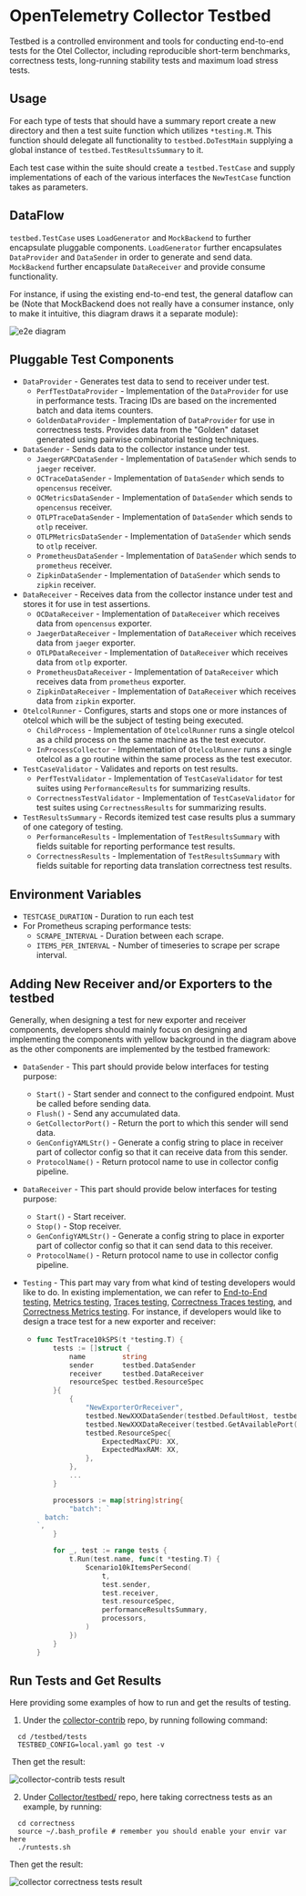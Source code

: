 # OpenTelemetry Collector Testbed

Testbed is a controlled environment and tools for conducting end-to-end tests for the Otel Collector,
including reproducible short-term benchmarks, correctness tests, long-running stability tests and 
maximum load stress tests.

## Usage

For each type of tests that should have a summary report create a new directory and then a test suite function which utilizes `*testing.M`. This function should delegate all functionality to `testbed.DoTestMain` supplying a global instance of `testbed.TestResultsSummary` to it.

Each test case within the suite should create a `testbed.TestCase` and supply implementations of each of the various interfaces the `NewTestCase` function takes as parameters.

## DataFlow

`testbed.TestCase` uses `LoadGenerator` and `MockBackend` to further encapsulate pluggable components. `LoadGenerator` further encapsulates `DataProvider` and `DataSender` in order to generate and send data.  `MockBackend` further encapsulate `DataReceiver` and provide consume functionality.

For instance, if using the existing end-to-end test, the general dataflow can be (Note that MockBackend does not really have a consumer instance, only to make it intuitive, this diagram draws it a separate module):

![e2e diagram](./e2e_diagram.jpeg)

## Pluggable Test Components

* `DataProvider` - Generates test data to send to receiver under test.
  * `PerfTestDataProvider` - Implementation of the `DataProvider` for use in performance tests. Tracing IDs are based on the incremented batch and data items counters.
  * `GoldenDataProvider` - Implementation of `DataProvider` for use in correctness tests. Provides data from the "Golden" dataset generated using pairwise combinatorial testing techniques.
* `DataSender` - Sends data to the collector instance under test.
  * `JaegerGRPCDataSender` - Implementation of `DataSender` which sends to `jaeger` receiver.
  * `OCTraceDataSender` - Implementation of `DataSender` which sends to `opencensus` receiver.
  * `OCMetricsDataSender` - Implementation of `DataSender` which sends to `opencensus` receiver.
  * `OTLPTraceDataSender` - Implementation of `DataSender` which sends to `otlp` receiver.
  * `OTLPMetricsDataSender` - Implementation of `DataSender` which sends to `otlp` receiver.
  * `PrometheusDataSender` - Implementation of `DataSender` which sends to `prometheus` receiver.
  * `ZipkinDataSender` - Implementation of `DataSender` which sends to `zipkin` receiver.
* `DataReceiver` - Receives data from the collector instance under test and stores it for use in test assertions.
  * `OCDataReceiver` - Implementation of `DataReceiver` which receives data from `opencensus` exporter.
  * `JaegerDataReceiver` - Implementation of `DataReceiver` which receives data from `jaeger` exporter.
  * `OTLPDataReceiver` - Implementation of `DataReceiver` which receives data from `otlp` exporter.
  * `PrometheusDataReceiver` - Implementation of `DataReceiver` which receives data from `prometheus` exporter.
  * `ZipkinDataReceiver` - Implementation of `DataReceiver` which receives data from `zipkin` exporter.
* `OtelcolRunner` - Configures, starts and stops one or more instances of otelcol which will be the subject of testing being executed.
  * `ChildProcess` - Implementation of `OtelcolRunner` runs a single otelcol as a child process on the same machine as the test executor.
  * `InProcessCollector` - Implementation of `OtelcolRunner` runs a single otelcol as a go routine within the same process as the test executor.
* `TestCaseValidator` - Validates and reports on test results.
  * `PerfTestValidator` - Implementation of `TestCaseValidator` for test suites using `PerformanceResults` for summarizing results.
  * `CorrectnessTestValidator` - Implementation of `TestCaseValidator` for test suites using `CorrectnessResults` for summarizing results.
* `TestResultsSummary` - Records itemized test case results plus a summary of one category of testing.
  * `PerformanceResults` - Implementation of `TestResultsSummary` with fields suitable for reporting performance test results.
  * `CorrectnessResults` - Implementation of `TestResultsSummary` with fields suitable for reporting data translation correctness test results.

## Environment Variables
* `TESTCASE_DURATION` - Duration to run each test
* For Prometheus scraping performance tests:
  * `SCRAPE_INTERVAL` - Duration between each scrape.
  * `ITEMS_PER_INTERVAL` - Number of timeseries to scrape per scrape interval.


## Adding New Receiver and/or Exporters to the testbed

Generally, when designing a test for new exporter and receiver components, developers should mainly focus on designing and implementing the components with yellow background in the diagram above as the other components are implemented by the testbed framework:

* `DataSender` - This part should provide below interfaces for testing purpose:

  * `Start()` - Start sender and connect to the configured endpoint. Must be called before sending data.
  * `Flush()` - Send any accumulated data.
  * `GetCollectorPort()` - Return the port to which this sender will send data.
  * `GenConfigYAMLStr()` - Generate a config string to place in receiver part of collector config so that it can receive data from this sender.
  * `ProtocolName()` - Return protocol name to use in collector config pipeline.

* `DataReceiver` - This part should provide below interfaces for testing purpose:

  * `Start()` - Start receiver.
  * `Stop()` - Stop receiver.
  * `GenConfigYAMLStr()` - Generate a config string to place in exporter part of collector config so that it can send data to this receiver.
  * `ProtocolName()` - Return protocol name to use in collector config pipeline.

* `Testing` - This part may vary from what kind of testing developers would like to do. In existing implementation, we can refer to [End-to-End testing](https://github.com/open-telemetry/opentelemetry-collector/blob/main/testbed/tests/e2e_test.go), [Metrics testing](https://github.com/open-telemetry/opentelemetry-collector/blob/main/testbed/tests/metric_test.go), [Traces testing](https://github.com/open-telemetry/opentelemetry-collector/blob/main/testbed/tests/trace_test.go), [Correctness Traces testing](https://github.com/open-telemetry/opentelemetry-collector/blob/main/testbed/correctness/traces/correctness_test.go), and [Correctness Metrics testing](https://github.com/open-telemetry/opentelemetry-collector/blob/main/testbed/correctness/metrics/metrics_correctness_test.go). For instance, if developers would like to design a trace test for a new exporter and receiver:

  * ```go
    func TestTrace10kSPS(t *testing.T) {
    	tests := []struct {
    		name         string
    		sender       testbed.DataSender
    		receiver     testbed.DataReceiver
    		resourceSpec testbed.ResourceSpec
    	}{
    		{
    			"NewExporterOrReceiver",
    			testbed.NewXXXDataSender(testbed.DefaultHost, testbed.GetAvailablePort(t)),
    			testbed.NewXXXDataReceiver(testbed.GetAvailablePort(t)),
    			testbed.ResourceSpec{
    				ExpectedMaxCPU: XX,
    				ExpectedMaxRAM: XX,
    			},
    		},
    		...
    	}
    
    	processors := map[string]string{
    		"batch": `
      batch:
    `,
    	}
    
    	for _, test := range tests {
    		t.Run(test.name, func(t *testing.T) {
    			Scenario10kItemsPerSecond(
    				t,
    				test.sender,
    				test.receiver,
    				test.resourceSpec,
    				performanceResultsSummary,
    				processors,
    			)
    		})
    	}
    }
    ```

## Run Tests and Get Results

Here providing some examples of how to run and get the results of testing.

1. Under the [collector-contrib](https://github.com/open-telemetry/opentelemetry-collector-contrib) repo, by running following command:

```
  cd /testbed/tests
  TESTBED_CONFIG=local.yaml go test -v
```

​	Then get the result:

![collector-contrib tests result](./CCRepo_result.png)

2. Under [Collector/testbed/](https://github.com/open-telemetry/opentelemetry-collector/tree/main/testbed) repo, here taking correctness tests as an example, by running:

```
  cd correctness
  source ~/.bash_profile # remember you should enable your envir var here
  ./runtests.sh 
```

Then get the result:

![collector correctness tests result](./correctness_result.png)

